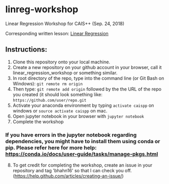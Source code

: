 # linreg-workshop
Linear Regression Workshop for CAIS++ (Sep. 24, 2018)

Corresponding written lesson: [Linear Regression](http://caisplusplus.usc.edu/blog/curriculum/lesson2)

## Instructions:

1. Clone this repository onto your local machine.
2. Create a new repository on your github account in your browser, call it linear_regression_workshop or something similar.
3. In root directory of the repo, type into the command line (or Git Bash on Windows): `git remote rm origin`
4. Then type: `git remote add origin` followed by the the URL of the repo you created (it should look something like: `https://github.com/user/repo.git`
5. Activate your anaconda environment by typing `activate caispp` on windows or `source activate caispp` on mac.
6. Open jupyter notebook in your browser with `jupyter notebook`
7. Complete the workshop

### If you have errors in the jupyter notebook regarding dependencies, you might have to install them using conda or pip. Please refer here for more help: https://conda.io/docs/user-guide/tasks/manage-pkgs.html

8. To get credit for completing the workshop, create an issue in your repository and tag 'bhahn16' so that I can check you off.
(https://help.github.com/articles/creating-an-issue/)


